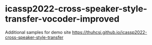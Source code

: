 # icassp2022-cross-speaker-style-transfer-vocoder-improved
Additional samples for demo site https://thuhcsi.github.io/icassp2022-cross-speaker-style-transfer
